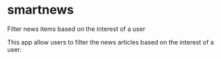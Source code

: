 # smartnews
Filter news items based on the interest of a user

This app allow users to filter the news articles based on the interest of a user.
